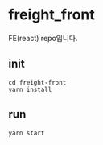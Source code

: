 # freight_front
FE(react) repo입니다.

## init
```
cd freight-front
yarn install
```

## run
```
yarn start
```
